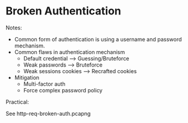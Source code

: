 # Broken Authentication
Notes:

- Common form of authentication is using a username and password mechanism.
- Common flaws in authentication mechanism
	- Default credential --> Guessing/Bruteforce
	- Weak passwords --> Bruteforce
	- Weak sessions cookies --> Recrafted cookies
- Mitigation 
	- Multi-factor auth
	- Force complex password policy


Practical:

See http-req-broken-auth.pcapng
